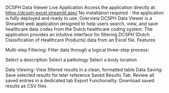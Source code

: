 DCSPH Data Viewer
Live Application
Access the application directly at: https://dcsph-excel.streamlit.app/
No installation required - the application is fully deployed and ready to use.
Overview
DCSPH Data Viewer is a Streamlit web application designed to help users search, view, and save healthcare data codes from the Dutch healthcare coding system. The application provides an intuitive interface for filtering DCSPH (Dutch Classification of Healthcare Products) data from an Excel file.
Features

Multi-step Filtering: Filter data through a logical three-step process:

Select a description
Select a pathology
Select a body location


Data Viewing: View filtered results in a clean, formatted table
Data Saving: Save selected results for later reference
Saved Results Tab: Review all saved entries in a dedicated tab
Export Functionality: Download saved results as CSV files

